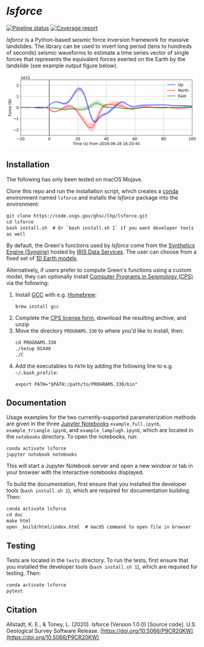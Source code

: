 *lsforce*
=========

[![Pipeline status](https://code.usgs.gov/ghsc/lhp/lsforce/badges/master/pipeline.svg)](https://code.usgs.gov/ghsc/lhp/lsforce/pipelines/latest) [![Coverage report](https://code.usgs.gov/ghsc/lhp/lsforce/badges/master/coverage.svg)](https://code.usgs.gov/ghsc/lhp/lsforce/-/jobs)

*lsforce* is a Python-based seismic force inversion framework for massive landslides.
The library can be used to invert long period (tens to hundreds of seconds) seismic
waveforms to estimate a time series vector of single forces that represents the
equivalent forces exerted on the Earth by the landslide (see example output figure
below).

<!--
The force-time function is created from notebooks/example_lamplugh.ipynb:

import matplotlib.pyplot as plt
plt.rcParams.update({'font.size': 14})
fig = force.plot_forces(xlim=(-20, 100));
fig.axes[0].set_ylim(-2.5e11, 2.5e11)
fig.savefig(
    '../example_force_history_NEW.png',
    bbox_inches='tight',
    transparent=True,
    dpi=300,
)
-->
![Example force-time function output by lsforce](example_force_history.png)

Installation
------------

The following has only been tested on macOS Mojave.

Clone this repo and run the installation script, which creates a
[conda](https://docs.conda.io/en/latest/) environment named `lsforce` and installs
the _lsforce_ package into the environment:
```shell
git clone https://code.usgs.gov/ghsc/lhp/lsforce.git
cd lsforce
bash install.sh  # Or `bash install.sh 1` if you want developer tools as well
```

By default, the Green's functions used by *lsforce* come from the
[Synthetics Engine (Syngine)](http://ds.iris.edu/ds/products/syngine/) hosted by
[IRIS Data Services](http://ds.iris.edu/ds/products/). The user can choose from a fixed
set of [1D Earth models](http://ds.iris.edu/ds/products/syngine/#models).

Alternatively, if users prefer to compute Green's functions using a custom model, they
can optionally install
[Computer Programs in Seismology (CPS)](http://www.eas.slu.edu/eqc/eqccps.html) via the
following:

   1. Install [GCC](https://gcc.gnu.org/) with e.g. [Homebrew](https://brew.sh/):
      ```shell
      brew install gcc
      ```
   2. Complete the
      [CPS license form](http://www.eas.slu.edu/eqc/eqc_cps/CPS/cpslisc.html), download
      the resulting archive, and unzip
   3. Move the directory `PROGRAMS.330` to where you'd like to install, then:
      ```shell
      cd PROGRAMS.330
      ./Setup OSX40
      ./C
      ```
   4. Add the executables to `PATH` by adding the following line to e.g.
      `~/.bash_profile`:
      ```shell
      export PATH="$PATH:/path/to/PROGRAMS.330/bin"
      ```

Documentation
-------------

Usage examples for the two currently-supported parameterization methods are given in the
three [Jupyter Notebooks](https://jupyter.org/) `example_full.ipynb`,
`example_triangle.ipynb`, and `example_lamplugh.ipynb`, which are located in the
`notebooks` directory. To open the notebooks, run:
```shell
conda activate lsforce
jupyter notebook notebooks
```
This will start a Jupyter Notebook server and open a new window or tab in your browser
with the interactive notebooks displayed.

To build the documentation, first ensure that you installed the developer tools (`bash
install.sh 1`), which are required for documentation building. Then:
```shell
conda activate lsforce
cd doc
make html
open _build/html/index.html  # macOS command to open file in browser
```

Testing
-------

Tests are located in the `tests` directory. To run the tests, first ensure that you
installed the developer tools (`bash install.sh 1`), which are required for testing.
Then:
```shell
conda activate lsforce
pytest
```

Citation
-------

Allstadt, K. E., & Toney, L. (2020). lsforce (Version 1.0.0) [Source code]. U.S.
Geological Survey Software Release.
[https://doi.org/10.5066/P9CR20KW](https://doi.org/10.5066/P9CR20KW)
